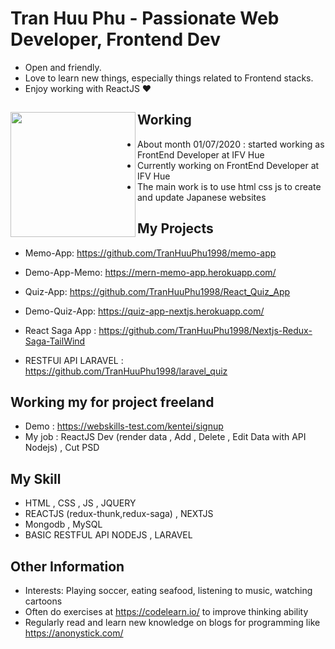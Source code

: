 # Tran Huu Phu - Passionate Web Developer, Frontend Dev

- Open and friendly.
- Love to learn new things, especially things related to Frontend stacks.
- Enjoy working with ReactJS ❤

## Working <a href="https://github.com/paulnguyen-mn"><img align="left" width="auto" height="200" src="https://res.cloudinary.com/kimwy/image/upload/v1598840300/easyfrontend/programming_hgngx9.png"></a>

- About month 01/07/2020 : started working as FrontEnd Developer at IFV Hue 
- Currently working on FrontEnd Developer at IFV Hue
- The main work is to use html css js to create and update Japanese websites
## My Projects

- Memo-App: https://github.com/TranHuuPhu1998/memo-app
- Demo-App-Memo: https://mern-memo-app.herokuapp.com/

- Quiz-App: https://github.com/TranHuuPhu1998/React_Quiz_App
- Demo-Quiz-App: https://quiz-app-nextjs.herokuapp.com/

- React Saga App : https://github.com/TranHuuPhu1998/Nextjs-Redux-Saga-TailWind

- RESTFUl API LARAVEL : https://github.com/TranHuuPhu1998/laravel_quiz
## Working my for project freeland 

- Demo : https://webskills-test.com/kentei/signup
- My job : ReactJS Dev (render data , Add , Delete , Edit Data with API Nodejs) , Cut PSD

## My Skill

- HTML , CSS , JS , JQUERY
- REACTJS (redux-thunk,redux-saga) , NEXTJS 
- Mongodb , MySQL
- BASIC RESTFUL API NODEJS , LARAVEL

## Other Information

- Interests: Playing soccer, eating seafood, listening to music, watching cartoons
- Often do exercises at https://codelearn.io/ to improve thinking ability
- Regularly read and learn new knowledge on blogs for programming like https://anonystick.com/

